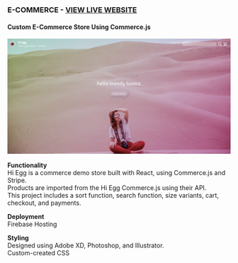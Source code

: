 ### E-COMMERCE - [VIEW LIVE WEBSITE](https://hi-egg-8632b.web.app/)
#### Custom E-Commerce Store Using Commerce.js

![Homepage of Hi Egg](/public/background.png)

**Functionality**  
Hi Egg is a commerce demo store built with React, using Commerce.js and Stripe.   
Products are imported from the Hi Egg Commerce.js using their API.   
This project includes a sort function, search function, size variants, cart, checkout, and payments.   

**Deployment**   
Firebase Hosting

**Styling**   
Designed using Adobe XD, Photoshop, and Illustrator.   
Custom-created CSS
